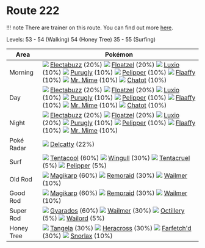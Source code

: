 # Route 222

!!! note
    There are trainer on this route. You can find out more [here](/trainer_changes/route_222/).

Levels: 53 - 54 (Walking) 54 (Honey Tree) 35 - 55 (Surfing)

Area       | Pokémon
---        | ---
Morning    | ![][125]  [Electabuzz] (20%) ![][419]  [Floatzel] (20%) ![][404]  [Luxio] (10%)  ![][432]  [Purugly] (10%) ![][279]  [Pelipper] (10%) ![][180]  [Flaaffy] (10%)  ![][122]  [Mr. Mime] (10%) ![][441]  [Chatot] (10%)
Day        | ![][125]  [Electabuzz] (20%) ![][419]  [Floatzel] (20%) ![][404]  [Luxio] (10%)  ![][432]  [Purugly] (10%) ![][279]  [Pelipper] (10%) ![][180]  [Flaaffy] (10%)  ![][122]  [Mr. Mime] (10%) ![][441]  [Chatot] (10%)
Night      | ![][125]  [Electabuzz] (20%) ![][419]  [Floatzel] (20%) ![][404]  [Luxio] (20%)  ![][432]  [Purugly] (10%) ![][279]  [Pelipper] (10%) ![][180]  [Flaaffy] (10%)  ![][122]  [Mr. Mime] (10%)
Poké Radar | ![][301]  [Delcatty] (22%)
Surf       | ![][072]  [Tentacool] (60%) ![][278]  [Wingull] (30%) ![][073]  [Tentacruel] (5%)  ![][279]  [Pelipper] (5%)
Old Rod    | ![][129]  [Magikarp] (60%) ![][223]  [Remoraid] (30%) ![][320]  [Wailmer] (10%)
Good Rod   | ![][129]  [Magikarp] (60%) ![][223]  [Remoraid] (30%) ![][320]  [Wailmer] (10%)
Super Rod  | ![][130]  [Gyarados] (60%) ![][320]  [Wailmer] (30%) ![][224]  [Octillery] (5%)  ![][321]  [Wailord] (5%)
Honey Tree | ![][114]  [Tangela] (30%) ![][214]  [Heracross] (30%) ![][083]  [Farfetch'd] (30%)  ![][143]  [Snorlax] (10%)


[Tentacool]: /pokemon_changes/072/
[Tentacruel]: /pokemon_changes/073/
[Farfetch'd]: /pokemon_changes/083/
[Tangela]: /pokemon_changes/114/
[Mr. Mime]: /pokemon_changes/122/
[Electabuzz]: /pokemon_changes/125/
[Magikarp]: /pokemon_changes/129/
[Gyarados]: /pokemon_changes/130/
[Snorlax]: /pokemon_changes/143/
[Flaaffy]: /pokemon_changes/180/
[Heracross]: /pokemon_changes/214/
[Remoraid]: /pokemon_changes/223/
[Octillery]: /pokemon_changes/224/
[Wingull]: /pokemon_changes/278/
[Pelipper]: /pokemon_changes/279/
[Delcatty]: /pokemon_changes/301/
[Wailmer]: /pokemon_changes/320/
[Wailord]: /pokemon_changes/321/
[Luxio]: /pokemon_changes/404/
[Floatzel]: /pokemon_changes/419/
[Purugly]: /pokemon_changes/432/
[Chatot]: /pokemon_changes/441/
[072]: /img/pokemon/072.png
[073]: /img/pokemon/073.png
[083]: /img/pokemon/083.png
[114]: /img/pokemon/114.png
[122]: /img/pokemon/122.png
[125]: /img/pokemon/125.png
[129]: /img/pokemon/129.png
[130]: /img/pokemon/130.png
[143]: /img/pokemon/143.png
[180]: /img/pokemon/180.png
[214]: /img/pokemon/214.png
[223]: /img/pokemon/223.png
[224]: /img/pokemon/224.png
[278]: /img/pokemon/278.png
[279]: /img/pokemon/279.png
[301]: /img/pokemon/301.png
[320]: /img/pokemon/320.png
[321]: /img/pokemon/321.png
[404]: /img/pokemon/404.png
[419]: /img/pokemon/419.png
[432]: /img/pokemon/432.png
[441]: /img/pokemon/441.png
